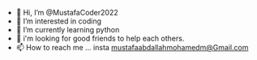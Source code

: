 - 👋 Hi, I’m @MustafaCoder2022
- 👀 I’m interested in coding
- 🌱 I’m currently learning python
- 💞️ i'm looking for good friends to help each others.
- 📫 How to reach me ... insta mustafaabdallahmohamedm@Gmail.com

<!---
MustafaCoder2022/MustafaCoder2022 is a ✨ special ✨ repository because its `README.md` (this file) appears on your GitHub profile.
You can click the Preview link to take a look at your changes.
--->
